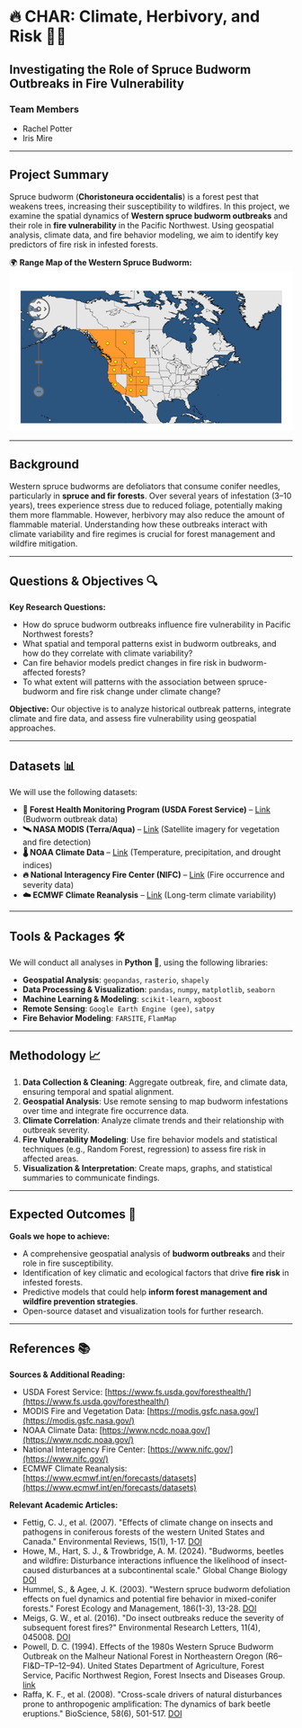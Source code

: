 # **🔥 CHAR: Climate, Herbivory, and Risk 🌲🐛**
## **Investigating the Role of Spruce Budworm Outbreaks in Fire Vulnerability**

### **Team Members**
- Rachel Potter  
- Iris Mire  

---

## **Project Summary**
Spruce budworm (**Choristoneura occidentalis**) is a forest pest that weakens trees, increasing their susceptibility to wildfires. In this project, we examine the spatial dynamics of **Western spruce budworm outbreaks** and their role in **fire vulnerability** in the Pacific Northwest. Using geospatial analysis, climate data, and fire behavior modeling, we aim to identify key predictors of fire risk in infested forests.

🌍 **Range Map of the Western Spruce Budworm:**  
![Spruce Budworm Range](range_map.png)

---

## **Background**
Western spruce budworms are defoliators that consume conifer needles, particularly in **spruce and fir forests**. Over several years of infestation (3–10 years), trees experience stress due to reduced foliage, potentially making them more flammable. However, herbivory may also reduce the amount of flammable material. Understanding how these outbreaks interact with climate variability and fire regimes is crucial for forest management and wildfire mitigation.

---

## **Questions & Objectives 🔍**

**Key Research Questions:**
- How do spruce budworm outbreaks influence fire vulnerability in Pacific Northwest forests?
- What spatial and temporal patterns exist in budworm outbreaks, and how do they correlate with climate variability? 
- Can fire behavior models predict changes in fire risk in budworm-affected forests?
- To what extent will patterns with the association between spruce-budworm and fire risk change under climate change?

**Objective:**
Our objective is to analyze historical outbreak patterns, integrate climate and fire data, and assess fire vulnerability using geospatial approaches.

---

## **Datasets 📊**
We will use the following datasets:
- **🌲 Forest Health Monitoring Program (USDA Forest Service)** – [Link](https://www.fs.usda.gov/foresthealth/) (Budworm outbreak data)
- **🛰️ NASA MODIS (Terra/Aqua)** – [Link](https://modis.gsfc.nasa.gov/) (Satellite imagery for vegetation and fire detection)
- **🌡️ NOAA Climate Data** – [Link](https://www.ncdc.noaa.gov/) (Temperature, precipitation, and drought indices)
- **🔥 National Interagency Fire Center (NIFC)** – [Link](https://www.nifc.gov/) (Fire occurrence and severity data)
- **☁️ ECMWF Climate Reanalysis** – [Link](https://www.ecmwf.int/en/forecasts/datasets) (Long-term climate variability)

---

## **Tools & Packages 🛠️** 
We will conduct all analyses in **Python 🐍**, using the following libraries:
- **Geospatial Analysis**: `geopandas`, `rasterio`, `shapely`
- **Data Processing & Visualization**: `pandas`, `numpy`, `matplotlib`, `seaborn`
- **Machine Learning & Modeling**: `scikit-learn`, `xgboost`
- **Remote Sensing**: `Google Earth Engine (gee)`, `satpy`
- **Fire Behavior Modeling**: `FARSITE`, `FlamMap`

---

## **Methodology 📈**
1. **Data Collection & Cleaning**: Aggregate outbreak, fire, and climate data, ensuring temporal and spatial alignment.
2. **Geospatial Analysis**: Use remote sensing to map budworm infestations over time and integrate fire occurrence data.
3. **Climate Correlation**: Analyze climate trends and their relationship with outbreak severity.
4. **Fire Vulnerability Modeling**: Use fire behavior models and statistical techniques (e.g., Random Forest, regression) to assess fire risk in affected areas.
5. **Visualization & Interpretation**: Create maps, graphs, and statistical summaries to communicate findings.

---

## **Expected Outcomes 🎯**
 **Goals we hope to achieve:**
- A comprehensive geospatial analysis of **budworm outbreaks** and their role in fire susceptibility.
- Identification of key climatic and ecological factors that drive **fire risk** in infested forests.
- Predictive models that could help **inform forest management and wildfire prevention strategies**.
- Open-source dataset and visualization tools for further research.

---

## **References 📚**
 **Sources & Additional Reading:**
- USDA Forest Service: [https://www.fs.usda.gov/foresthealth/](https://www.fs.usda.gov/foresthealth/)
- MODIS Fire and Vegetation Data: [https://modis.gsfc.nasa.gov/](https://modis.gsfc.nasa.gov/)
- NOAA Climate Data: [https://www.ncdc.noaa.gov/](https://www.ncdc.noaa.gov/)
- National Interagency Fire Center: [https://www.nifc.gov/](https://www.nifc.gov/)
- ECMWF Climate Reanalysis: [https://www.ecmwf.int/en/forecasts/datasets](https://www.ecmwf.int/en/forecasts/datasets)

 **Relevant Academic Articles:**
- Fettig, C. J., et al. (2007). "Effects of climate change on insects and pathogens in coniferous forests of the western United States and Canada." Environmental Reviews, 15(1), 1-17. [DOI](https://doi.org/10.1139/a06-016)
- Howe, M., Hart, S. J., & Trowbridge, A. M. (2024). "Budworms, beetles and wildfire: Disturbance interactions influence the likelihood of insect-caused disturbances at a subcontinental scale." Global Change Biology [DOI](https://doi.org/10.1111/1365-2745.14408)
- Hummel, S., & Agee, J. K. (2003). "Western spruce budworm defoliation effects on fuel dynamics and potential fire behavior in mixed-conifer forests." Forest Ecology and Management, 186(1-3), 13-28. [DOI](https://doi.org/10.1016/S0378-1127(03)00228-2)
- Meigs, G. W., et al. (2016). "Do insect outbreaks reduce the severity of subsequent forest fires?" Environmental Research Letters, 11(4), 045008. [DOI](https://doi.org/10.1088/1748-9326/11/4/045008)
- Powell, D. C. (1994). Effects of the 1980s Western Spruce Budworm Outbreak on the Malheur National Forest in Northeastern Oregon (R6–FI&D–TP–12–94). United States Department of Agriculture, Forest Service, Pacific Northwest Region, Forest Insects and Diseases Group. [link](https://osu-wams-blogs-uploads.s3.amazonaws.com/blogs.dir/3942/files/2020/10/1994-Powell-Malheur-SpruceBudWorm_stelprdb5358589.pdf)
- Raffa, K. F., et al. (2008). "Cross-scale drivers of natural disturbances prone to anthropogenic amplification: The dynamics of bark beetle eruptions." BioScience, 58(6), 501-517. [DOI](https://doi.org/10.1641/B580607)

